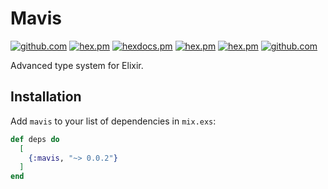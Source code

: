 # Mavis

[![github.com](https://github.com/ityonemo/mavis/workflows/Elixir%20CI/badge.svg)](https://github.com/ityonemo/mavis/actions)
[![hex.pm](https://img.shields.io/hexpm/v/mavis.svg)](https://hex.pm/packages/mavis)
[![hexdocs.pm](https://img.shields.io/badge/hex-docs-lightgreen.svg)](https://hexdocs.pm/mavis/)
[![hex.pm](https://img.shields.io/hexpm/dt/mavis.svg)](https://hex.pm/packages/mavis)
[![hex.pm](https://img.shields.io/hexpm/l/mavis.svg)](https://hex.pm/packages/mavis)
[![github.com](https://img.shields.io/github/last-commit/ityonemo/mavis.svg)](https://github.com/ityonemo/mavis/commits/master)

Advanced type system for Elixir.

## Installation

Add `mavis` to your list of dependencies in `mix.exs`:

```elixir
def deps do
  [
    {:mavis, "~> 0.0.2"}
  ]
end
```
